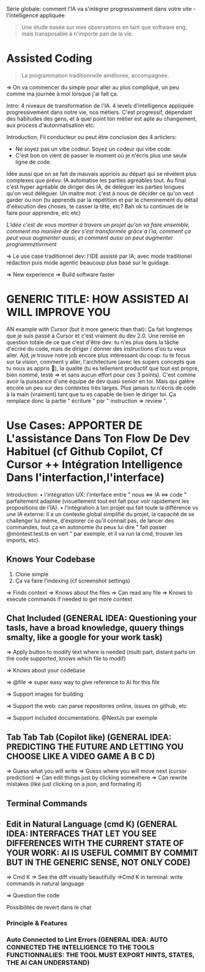 Série globale: comment l'IA va s'intégrer progressivement dans votre vite - l'intelligence appliquée

> Une étude basée sur mes observations en tant que software eng, mais transposable à n'importe pan de la vie.

# Assisted Coding

> La programmation traditionnelle améliorée, accompagnée.

=> On va commencer du simple pour aller au plus compliqué, un peu comme ma journée à moi lorsque j'ai fait ça.

Intro: 4 niveaux de transformation de l'IA. 4 levels d'intelligence appliquée progressivement dans notre vie, nos métiers. C'est progressif, dépendant des habitudes des gens, et à quel point ton métier est apte au changement, aux process d'autonmatisation etc.

Introduction, Fil conducteur ou peut être conclusion des 4 articlers:
- Ne soyez pas un vibe codeur. Soyez un codeur qui vibe code.
- C'est bon on vient de passer le moment où je n'écris plus une seule ligne de code.

Idée aussi que on se fait de mauvais appriois au départ qui se révèlent plus complexes que prévu: IA automatise les parties agréables tout. Au final c'est hyper agréable de diriger des IA, de déléguer les parties longues qu'on veut déléguer.
Un maitre mot: c'est à nous de décider ce qu'on veut garder ou non (tu apprends par la répétition et par le cheminement du détail d'eéxcution des choses, te casser la tête, etc? Bah ok tu continues de le faire pour apprendre, etc etc)

_L'idée c'est de vous montrer à travers un projet qu'on va faire ensemble, comment ma manière de dev s'est transformée grâce à l'ia, comment ça peut vous augmenter aussi, et comment aussi on peut augmenter programmztivrment_

=> Le use case traditionnel dev: l'IDE assisté par IA; avec mode traditionel rédaction puis mode agentic beaucoup plus basé sur le guidage.

=> New experience
=> Build software faster


# GENERIC TITLE: HOW ASSISTED AI WILL IMPROVE YOU

AN example with Cursor (but it more generic than that): Ça fait longtemps que je suis passé à Cursor et c'est vraiment du dev 2.0. Une remise en question totale de ce que c'est d'être dev: tu n'es plus dans la tâche d'écrire du code, mais de diriger / donner des instructions d'où tu veux aller. Ajd, je trouve notre job encore plus intéressant du coup: tu te focus sur ta vision, comment y aller, l'architecture (avec les supers concepts que tu nous as appris 🙂), la qualité (tu es tellement productif que tout est propre, bien nommé, testé => et sans aucun effort pour ces 3 points).
C'est comme avoir la puissance d'une équipe de dev quasi senior en toi. Mais qui galère encore un peu sur des contextes très larges. Plus jamais tu n'écris de code à la main (vraiment) tant que tu es capable de bien le diriger toi. Ça remplace donc la partie " écriture " par " instruction => review ".

# Use Cases: APPORTER DE L'assistance Dans Ton Flow De Dev Habituel (cf Github Copilot, Cf Cursor ++ Intégration Intelligence Dans l'interfaction,l'interface)

Introduction:
•⁠ ⁠l'intégration UX: l'interface entre " nous <=> IA <=> code " parfaitement adaptée (visuellement tout est fait pour voir rapidement les propositions de l'IA).
•⁠ ⁠l'intégration à ton projet qui fait toute la différence vs une IA externe: Il a un contexte global simplifié du projet, la capacité de se challenger lui même, d'explorer ce qu'il connait pas, de lancer des commandes, tout ça en autonomie (tu peux lui dire " fait passer @montest.test.ts en vert " par exemple, et il va run la cmd, trouver les imports, etc).

## Knows Your Codebase

1. Clone simple
2. Ça va faire l'indexing (cf screenshot settings)

=> Finds context
=> Knows about the files
=> Can read any file
=> Knows to execute commands if needed to get more context

## Chat Included (GENERAL IDEA: Questioning your tasls, have a broad knowledge, quuery things smalty, like a google for your work task)

=> Apply button to modify text where is needed (multi part, distant parts on the code supported, knows which file to modif)

=> Knows about your codebase

=> @file => super easy way to give reference to AI for this file

=> Support images for building

=> Support the web: can parse repositories online, issues on github, etc

=> Support included documentations. @NextJs par exemple

## Tab Tab Tab (Copilot like) (GENERAL IDEA: PREDICTING THE FUTURE AND LETTING YOU CHOOSE LIKE A VIDEO GAME A B C D)

=> Guess what you will write
=> Guess where you will move next (cursor prediction)
=> Can edit things just by clicking somewhere
=> Can rewrite mistakes (like just clicking on a json, and formating it)
## Terminal Commands

## Edit in Natural Language (cmd K) (GENERAL IDEA: INTERFACES THAT LET YOU SEE DIFFERENCES WITH THE CURRENT STATE OF YOUR WORK: AI IS USEFUL COMMIT BY COMMIT BUT IN THE GENERIC SENSE, NOT ONLY CODE)

=> Cmd K
=> See the diff visually beautifully
=>Cmd K in terminal: write commands in natural language

=> Question the code

Possibilités de revert dans le chat

### Principle & Features

### Auto Connected to Lint Errors (GENERAL IDEA: AUTO CONNECTED THE INTELLIGENCE TO THE TOOLS FUNCTIONNALIES: THE TOOL MUST EXPORT HINTS, STATES, THE AI CAN UNDERSTAND)




